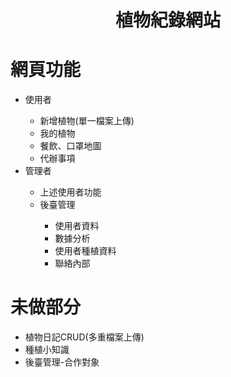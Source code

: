 <h1><p align="center">植物紀錄網站</p></h1>
    <h1>網頁功能</h1>
    <ul>
        <li>使用者</li>
        <ul>
            <li>新增植物(單一檔案上傳)</li>
            <li>我的植物</li>
            <li>餐飲、口罩地圖</li>
            <li>代辦事項</li>
        </ul>
        <li>管理者</li>
        <ul>
            <li>上述使用者功能</li>
            <li>後臺管理</li>
            <ul>
                <li>使用者資料</li>
                <li>數據分析</li>
                <li>使用者種植資料</li>
                <li>聯絡內部</li>
            </ul>
        </ul>
    </ul>
    <h1>未做部分</h1>
    <ul>
        <li>植物日記CRUD(多重檔案上傳)</li>
        <li>種植小知識</li>
        <li>後臺管理-合作對象</li>
    </ul>
